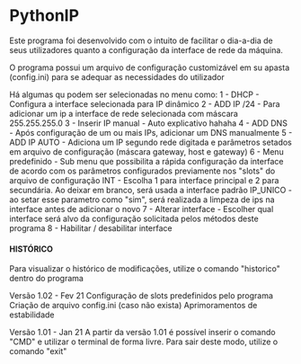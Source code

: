 # PythonIP

Este programa foi desenvolvido com o intuito de facilitar o dia-a-dia de seus utilizadores quanto a configuração da interface de rede da máquina.

O programa possui um arquivo de configuração customizável em su apasta (config.ini) para se adequar as necessidades do utilizador

Há algumas qu podem ser selecionadas no menu como:
1 - DHCP - Configura a interface selecionada para IP dinâmico
2 - ADD IP /24 - Para adicionar um ip a interface de rede selecionada com máscara 255.255.255.0
3 - Inserir IP manual - Auto explicativo hahaha
4 - ADD DNS - Após configuração de um ou mais IPs, adicionar um DNS manualmente
5 - ADD IP AUTO - Adiciona um IP segundo rede digitada e parâmetros setados em arquivo de configuração (máscara gateway, host e gateway)
6 - Menu predefinido - Sub menu que possibilita a rápida configuração da interface de acordo com os parâmetros configurados previamente nos "slots" do arquivo de configuração
    INT - Escolha 1 para interface principal e 2 para secundária. Ao deixar em branco, será usada a interface padrão
    IP_UNICO - ao setar esse parametro como "sim", será realizada a limpeza de ips na interface antes de adicionar o novo
7 - Alterar interface - Escolher qual interface será alvo da configuração solicitada pelos métodos deste programa
8 - Habilitar / desabilitar interface

#### HISTÓRICO ####

Para visualizar o histórico de modificações, utilize o comando "historico" dentro do programa

Versão 1.02 - Fev 21
    Configuração de slots predefinidos pelo programa
    Criação de arquivo config.ini (caso não exista)
    Aprimoramentos de estabilidade

Versão 1.01 - Jan 21
    A partir da versão 1.01 é possível inserir o comando "CMD" e utilizar o terminal de forma livre. Para sair deste modo, utilize o comando "exit"

